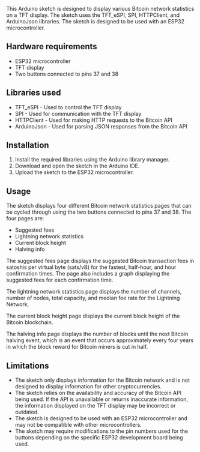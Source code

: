 This Arduino sketch is designed to display various Bitcoin network statistics on a TFT display. The sketch uses the TFT_eSPI, SPI, HTTPClient, and ArduinoJson libraries. The sketch is designed to be used with an ESP32 microcontroller.

Hardware requirements
---------------------

-   ESP32 microcontroller
-   TFT display
-   Two buttons connected to pins 37 and 38

Libraries used
--------------

-   TFT_eSPI - Used to control the TFT display
-   SPI - Used for communication with the TFT display
-   HTTPClient - Used for making HTTP requests to the Bitcoin API
-   ArduinoJson - Used for parsing JSON responses from the Bitcoin API

Installation
------------

1.  Install the required libraries using the Arduino library manager.
2.  Download and open the sketch in the Arduino IDE.
3.  Upload the sketch to the ESP32 microcontroller.

Usage
-----

The sketch displays four different Bitcoin network statistics pages that can be cycled through using the two buttons connected to pins 37 and 38. The four pages are:

-   Suggested fees
-   Lightning network statistics
-   Current block height
-   Halving info

The suggested fees page displays the suggested Bitcoin transaction fees in satoshis per virtual byte (sats/vB) for the fastest, half-hour, and hour confirmation times. The page also includes a graph displaying the suggested fees for each confirmation time.

The lightning network statistics page displays the number of channels, number of nodes, total capacity, and median fee rate for the Lightning Network.

The current block height page displays the current block height of the Bitcoin blockchain.

The halving info page displays the number of blocks until the next Bitcoin halving event, which is an event that occurs approximately every four years in which the block reward for Bitcoin miners is cut in half.

Limitations
-----------

-   The sketch only displays information for the Bitcoin network and is not designed to display information for other cryptocurrencies.
-   The sketch relies on the availability and accuracy of the Bitcoin API being used. If the API is unavailable or returns inaccurate information, the information displayed on the TFT display may be incorrect or outdated.
-   The sketch is designed to be used with an ESP32 microcontroller and may not be compatible with other microcontrollers.
-   The sketch may require modifications to the pin numbers used for the buttons depending on the specific ESP32 development board being used.

